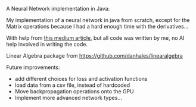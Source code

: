 A Neural Network implementation in Java:

My implementation of a neural network in java from scratch, except for the Matrix operations because I had a hard enough time with the derivatives...

With help from [this medium article](https://medium.com/@waadlingaadil/learn-to-build-a-neural-network-from-scratch-yes-really-cac4ca457efc), but all code was written by me, no AI help involved in writing the code. 

Linear Algebra package from https://github.com/danhales/linearalgebra

Future improvements: 

* add different choices for loss and activation functions
* load data from a csv file, instead of hardcoded
* Move backpropagation operations onto the GPU
* Implement more advanced network types...
